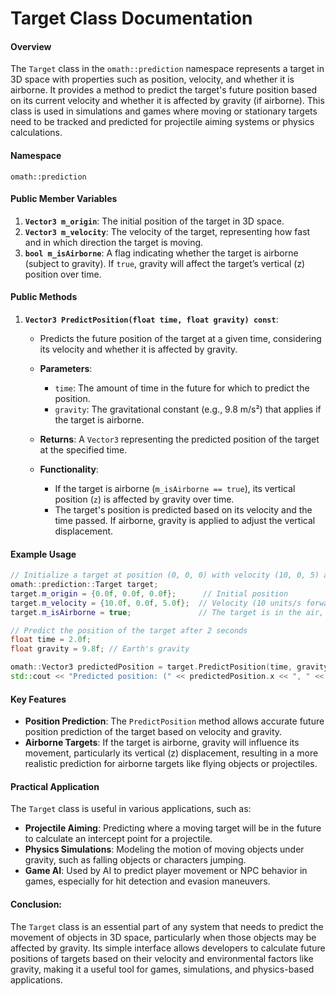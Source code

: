 # Target Class Documentation

#### Overview
The `Target` class in the `omath::prediction` namespace represents a target in 3D space with properties such as position, velocity, and whether it is airborne. It provides a method to predict the target's future position based on its current velocity and whether it is affected by gravity (if airborne). This class is used in simulations and games where moving or stationary targets need to be tracked and predicted for projectile aiming systems or physics calculations.

#### Namespace
`omath::prediction`

#### Public Member Variables
1. **`Vector3 m_origin`**: The initial position of the target in 3D space.
2. **`Vector3 m_velocity`**: The velocity of the target, representing how fast and in which direction the target is moving.
3. **`bool m_isAirborne`**: A flag indicating whether the target is airborne (subject to gravity). If `true`, gravity will affect the target’s vertical (z) position over time.

#### Public Methods

1. **`Vector3 PredictPosition(float time, float gravity) const`**:
    - Predicts the future position of the target at a given time, considering its velocity and whether it is affected by gravity.
    - **Parameters**:
        - `time`: The amount of time in the future for which to predict the position.
        - `gravity`: The gravitational constant (e.g., 9.8 m/s²) that applies if the target is airborne.
    - **Returns**: A `Vector3` representing the predicted position of the target at the specified time.

    - **Functionality**:
        - If the target is airborne (`m_isAirborne == true`), its vertical position (`z`) is affected by gravity over time.
        - The target's position is predicted based on its velocity and the time passed. If airborne, gravity is applied to adjust the vertical displacement.

#### Example Usage

```c++
// Initialize a target at position (0, 0, 0) with velocity (10, 0, 5) and airborne
omath::prediction::Target target;
target.m_origin = {0.0f, 0.0f, 0.0f};      // Initial position
target.m_velocity = {10.0f, 0.0f, 5.0f};  // Velocity (10 units/s forward, 5 units/s upward)
target.m_isAirborne = true;               // The target is in the air, affected by gravity

// Predict the position of the target after 2 seconds
float time = 2.0f;
float gravity = 9.8f; // Earth's gravity

omath::Vector3 predictedPosition = target.PredictPosition(time, gravity);
std::cout << "Predicted position: (" << predictedPosition.x << ", " << predictedPosition.y << ", " << predictedPosition.z << ")" << std::endl;
```

#### Key Features
- **Position Prediction**: The `PredictPosition` method allows accurate future position prediction of the target based on velocity and gravity.
- **Airborne Targets**: If the target is airborne, gravity will influence its movement, particularly its vertical (z) displacement, resulting in a more realistic prediction for airborne targets like flying objects or projectiles.

#### Practical Application
The `Target` class is useful in various applications, such as:
- **Projectile Aiming**: Predicting where a moving target will be in the future to calculate an intercept point for a projectile.
- **Physics Simulations**: Modeling the motion of moving objects under gravity, such as falling objects or characters jumping.
- **Game AI**: Used by AI to predict player movement or NPC behavior in games, especially for hit detection and evasion maneuvers.

#### Conclusion:
The `Target` class is an essential part of any system that needs to predict the movement of objects in 3D space, particularly when those objects may be affected by gravity. Its simple interface allows developers to calculate future positions of targets based on their velocity and environmental factors like gravity, making it a useful tool for games, simulations, and physics-based applications.